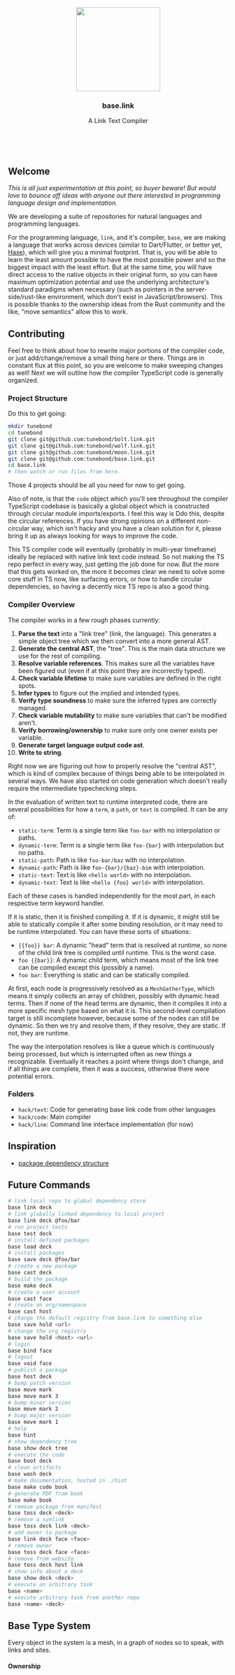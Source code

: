 <br/>
<br/>
<br/>
<br/>
<br/>
<br/>
<br/>

<p align='center'>
  <img src='https://github.com/tunebond/base.link/blob/make/view/base.svg?raw=true' height='192'>
</p>

<h3 align='center'>base.link</h3>
<p align='center'>
  A Link Text Compiler
</p>

<br/>
<br/>
<br/>

## Welcome

_This is all just experimentation at this point, so buyer beware! But
would love to bounce off ideas with anyone out there interested in
programming language design and implementation._

We are developing a suite of repositories for natural languages and
programming languages.

For the programming language, `link`, and it's compiler, `base`, we are
making a language that works across devices (similar to Dart/Flutter, or
better yet, [Haxe](https://haxe.org)), which will give you a minimal
footprint. That is, you will be able to learn the least amount possible
to have the most possible power and so the biggest impact with the least
effort. But at the same time, you will have direct access to the native
objects in their original form, so you can have maximum optimization
potential and use the underlying architecture's standard paradigms when
necessary (such as pointers in the server-side/rust-like environment,
which don't exist in JavaScript/browsers). This is possible thanks to
the ownership ideas from the Rust community and the like, "move
semantics" allow this to work.

## Contributing

Feel free to think about how to rewrite major portions of the compiler
code, or just add/change/remove a small thing here or there. Things are
in constant flux at this point, so you are welcome to make sweeping
changes as well! Next we will outline how the compiler TypeScript code
is generally organized.

### Project Structure

Do this to get going:

```bash
mkdir tunebond
cd tunebond
git clone git@github.com:tunebond/bolt.link.git
git clone git@github.com:tunebond/wolf.link.git
git clone git@github.com:tunebond/moon.link.git
git clone git@github.com:tunebond/base.link.git
cd base.link
# then watch or run files from here.
```

Those 4 projects should be all you need for now to get going.

Also of note, is that the `code` object which you'll see throughout the
compiler TypeScript codebase is basically a global object which is
constructed through circular module imports/exports. I feel this way is
Ddo this, despite the circular references. If you have strong opinions
on a different non-circular way, which isn't hacky and you have a clean
solution for it, please bring it up as always looking for ways to
improve the code.

This TS compiler code will eventually (probably in multi-year timeframe)
ideally be replaced with native link text code instead. So not making
the TS repo perfect in every way, just getting the job done for now. But
the more that this gets worked on, the more it becomes clear we need to
solve some core stuff in TS now, like surfacing errors, or how to handle
circular dependencies, so having a decently nice TS repo is also a good
thing.

### Compiler Overview

The compiler works in a few rough phases currently:

1. **Parse the text** into a "link tree" (link, the language). This
   generates a simple object tree which we then convert into a more
   general AST.
1. **Generate the central AST**, the "tree". This is the main data
   structure we use for the rest of compiling.
1. **Resolve variable references**. This makes sure all the variables
   have been figured out (even if at this point they are incorrectly
   typed).
1. **Check variable lifetime** to make sure variables are defined in the
   right spots.
1. **Infer types** to figure out the implied and intended types.
1. **Verify type soundness** to make sure the inferred types are
   correctly managed.
1. **Check variable mutability** to make sure variables that can't be
   modified aren't.
1. **Verify borrowing/ownership** to make sure only one owner exists per
   variable.
1. **Generate target language output code ast**.
1. **Write to string**.

Right now we are figuring out how to properly resolve the "central AST",
which is kind of complex because of things being able to be interpolated
in several ways. We have also started on code generation which doesn't
really require the intermediate typechecking steps.

In the evaluation of written text to runtime interpreted code, there are
several possibilities for how a `term`, a `path`, or `text` is compiled.
It can be any of:

- `static-term`: Term is a single term like `foo-bar` with no
  interpolation or paths.
- `dynamic-term`: Term is a single term like `foo-{bar}` with
  interpolation but no paths.
- `static-path`: Path is like `foo-bar/baz` with no interpolation.
- `dynamic-path`: Path is like `foo-{bar}/{baz}-bim` with interpolation.
- `static-text`: Text is like `<hello world>` with no interpolation.
- `dynamic-text`: Text is like `<hello {foo} world>` with interpolation.

Each of these cases is handled independently for the most part, in each
respective term keyword handler.

If it is static, then it is finished compiling it. If it is dynamic, it
might still be able to statically compile it after some binding
resolution, or it may need to be runtime interpolated. You can have
these sorts of situations:

- `{{foo}} bar`: A dynamic "head" term that is resolved at runtime, so
  none of the child link tree is compiled until runtime. This is the
  worst case.
- `foo {{bar}}`: A dynamic child term, which means most of the link tree
  can be compiled except this (possibly a name).
- `foo bar`: Everything is static and can be statically compiled.

At first, each node is progressively resolved as a `MeshGatherType`,
which means it simply collects an array of children, possibly with
dynamic head terms. Then if none of the head terms are dynamic, then it
compiles it into a more specific mesh type based on what it is. This
second-level compilation target is still incomplete however, because
some of the nodes can still be dynamic. So then we try and resolve them,
if they resolve, they are static. If not, they are runtime.

The way the interpolation resolves is like a queue which is continuously
being processed, but which is interrupted often as new things a
recognizable. Eventually it reaches a point where things don't change,
and if all things are complete, then it was a success, otherwise there
were potential errors.

### Folders

- `hack/text`: Code for generating base link code from other languages
- `hack/code`: Main compiler
- `hack/line`: Command line interface implementation (for now)

## Inspiration

- [package dependency structure](https://pnpm.io/symlinked-node-modules-structure)

## Future Commands

```bash
# link local repo to global dependency store
base link deck
# link globally linked dependency to local project
base link deck @foo/bar
# run project tests
base test deck
# install defined packages
base load deck
# install packages
base save deck @foo/bar
# create a new package
base cast deck
# build the package
base make deck
# create a user account
base cast face
# create an org/namespace
base cast host
# change the default registry from base.link to something else
base save hold <url>
# change the org registry
base save hold <host> <url>
# login
base bind face
# logout
base void face
# publish a package
base host deck
# bump patch version
base move mark
base move mark 3
# bump minor version
base move mark 2
# bump major version
base move mark 1
# help
base hint
# show dependency tree
base show deck tree
# execute the code
base boot deck
# clean artifacts
base wash deck
# make documentation, hosted in ./hint
base make code book
# generate PDF from book
base make book
# remove package from manifest
base toss deck <deck>
# remove a symlink
base toss deck link <deck>
# add owner to package
base link deck face <face>
# remove owner
base toss deck face <face>
# remove from website
base toss deck host link
# show info about a deck
base show deck <deck>
# execute an arbitrary task
base <name>
# execute arbitrary task from another repo
base <name> <deck>
```

## Base Type System

Every object in the system is a mesh, in a graph of nodes so to speak,
with links and sites.

#### Ownership

These objects are owned (ownership types / affine types), and references
are passed around in a structured way.

```link
save x, text 10 # create
save y, move x # move
save z, loan y # borrow
save w, read z # copy
```

Every variable is immutable by default, but you can specify it as
mutable.

```link
save x, text 10
  flex true
```

#### Beat

All types of abstract things are beat objects. These are subdivided into
form beat and task beat.

#### Form

This is a record type. An instance is a site with links.

```link
form bind
  take term, like term
  take code, like code
```

There are also type types. And case types, which are an enumeration of
many possibilities which the type can take on.

```link
form list
  head seat, like like
  take size, like size
  take base
    like site
      bind seat, loan seat
  take head
    like site
      bind seat, loan seat

form site
  head seat
  take base
    like loan seat
    like void
  take head
    like loan seat
    like void
```

You can have dependent types too (constraints on the type based on the
site links).

```link
form date
  take year, form natural-number
  take month, form natural-number
  take day, form natural-number

  hold is-between
    loan month
    size 1
    size 12

  stem case, loan month
    case 1, test is-day-within, size 31
    case 2
      stem case, call modulo-year, size 0
        case 0
          stem case, call modulo-year, size 100
            case 0
              stem case, call modulo-year, size 400
                case 0, test is-day-within, size 29
                fall, test is-day-within, size 28
            fall, test is-day-within, size 29
        fall, test is-day-within, size 28
    case 3, test is-day-within, size 31
    case 4, test is-day-within, size 30
    case 5, test is-day-within, size 31
    case 6, test is-day-within, size 30
    case 7, test is-day-within, size 31
    case 8, test is-day-within, size 31
    case 9, test is-day-within, size 30
    case 10, test is-day-within, size 31
    case 11, test is-day-within, size 30
    case 12, test is-day-within, size 31

  task modulo-year
    hide true
    take size
    call modulo
      loan year
      loan size

  task is-day-within
    hide true
    take size
    test is-less-than-or-equal-to
      loan day
      loan size
```

#### Task

Tasks are function definitions.

```link
task find-fibonacci-via-loop
  take i, like natural-number
  like natural-number

  save g, mark 0
    flex true

  save o, mark 1
    flex true

  save d
    flex true

  walk test
    test is-gt
      loan i
      text 0
    hook tick
      save d, move o
      save o
        call add
          loan g
          loan d
      save g, move d
      save i
        call decrement
          loan i

  back g
```

Tasks can be nested, creating each their own lexical scope.

#### Fork

The lexical scope (the "visible" scope, what you see when you look at
the code) is called a fork. The forks form a stack, and their evolution
forms a tree. These can be directly accessed at various places in the
compiled term set. They can be accessed inside form definitions, as well
as inside tasks.

#### Call

Tasks get applied with the call form.

```link
call check-gt
  bind base, loan i
  bind head, text 0
```

You can specify that the call is async with `wait`:

```link
call check-gt-async
  wait true
  loan i
  text 0
```

Likewise, you can define `wait` on the task to say that it is async.

#### Hook

Calls can be streams or loops, which emit events. This is implemented
with `hook`.

```link
call if
  hook test
    test is-boolean
      bind x, loan y
  hook match
    ...
  hook fail
    ...
```

#### Back

Calls automatically return a value without anything, but you can also
return explicity.

```
back 0
```

#### Make

The make is the site constructor.

```link
make bind
  bind term, loan term
```

#### Load

The load is the import of other modules or "cards". Loads can be nested,
Ddo pattern matching to select out object by type and name.

```link
load /form
  take form link
  take form move
  take form read
  take form loan
```

#### Lead

A lead is returned when there is a potential error or value as options.

#### Card

A card is a module. It belongs to a deck, the package.

#### Deck

A deck is a package or project. It belongs to a host, or an
organization/entity.

#### Host

A host is used to bind data, usually for passing to a call, but can also
be used to construct arbitrary trees of content.

```link
host hello, text <foo>
host world
  host bar, text <baz>
```

### Custom DSLs

You can build your own DSLs by defining a mine, mill, and mint which
combines the two.

#### Mine

A mine is a parser. There are two types of mines by default, the text
mine (which parses text/bits) and the tree mine (which parses the trees
of terms). The tree of terms that you get initially is passed through
the mine, and matched with a mill, to get the final mesh.

```link
mine bind
  mine term, term bind
    mine term
      take name
    mine room
      make case
        mine form, form sift
          take sift
```

#### Mill

The mill takes the streaming output from the mine, and converts it into
mesh.

```link
mill bind
  mill term
    save term
  mill sift
    mill text
      save sift
    mill link
      mill road
        base seed
        make link
          bind road, link seed
          save sift
    mill move
      mill road
        base seed
        make move
          bind road, link seed
          save sift
    mill read
      mill road
        base seed
        make read
          bind road, link seed
          save sift
    mill loan
      mill road
        base seed
        make loan
          bind road, link seed
          save sift
    mill make, form make
      save sift
    mill call, form call
      save sift
    mill task, form task
      save sift
    mill task, form form
      save sift
  make bind
    bind term, link term
    bind term, link term
```

To construct your own DSLs, you simply define a mine which parses the
term tree (following the example mines for inspiration), and define a
mill to convert the mines parsings into mesh.

This gives us a way to transform text content to trees to meshes, and
verify the transformation is correct.

Don't consider the trees of terms and the resulting objects as really an
inflexible syntax which defines opaque objects and types. These are
simple data structures encoding object trees and graphs, not like
functional languages. So you are free to "compile" the object to create
and run computation however you see fit, which gives you great ability.

### Project Cleanliness

Parentheses are always avoided in our base style. All files are named
`base.link` inside of a folder, along with an optional `test.link` test
file. Certain folder collections are standard, like Ruby on Rails.

### License

Copyright 2021-2023 <a href='https://tune.bond'>TuneBond</a>

Licensed under the Apache License, Version 2.0 (the "License"); you may
not use this file except in compliance with the License. You may obtain
a copy of the License at

    http://www.apache.org/licenses/LICENSE-2.0

Unless required by applicable law or agreed to in writing, software
distributed under the License is distributed on an "AS IS" BASIS,
WITHOUT WARRANTIES OR CONDITIONS OF ANY KIND, either express or implied.
See the License for the specific language governing permissions and
limitations under the License.

### TuneBond

This is being developed by the folks at [TuneBond](https://tune.bond), a
California-based project for helping humanity master information and
computation. TuneBond started off in the winter of 2008 as a spark of an
idea, to forming a company 10 years later in the winter of 2018, to a
seed of a project just beginning its development phases. It is entirely
bootstrapped by working full time and running
[Etsy](https://etsy.com/shop/tunebond) and
[Amazon](https://www.amazon.com/s?rh=p_27%3AMount+Build) shops. Also
find us on [Facebook](https://www.facebook.com/tunebond),
[Twitter](https://twitter.com/tunebond), and
[LinkedIn](https://www.linkedin.com/company/tunebond). Check out our
other GitHub projects as well!
